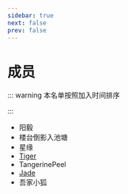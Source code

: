 ```yaml
---
sidebar: true
next: false
prev: false
---
```


# 成员


::: warning 本名单按照加入时间排序

:::
- 阳毅
- 楼台倒影入池塘
- 星缘
- [Tiger](https://www.yearnstudio.cn/peoples/tiger)
- TangerinePeel
- [Jade](https://www.yearnstudio.cn/peoples/jade)
- 吾家小狐